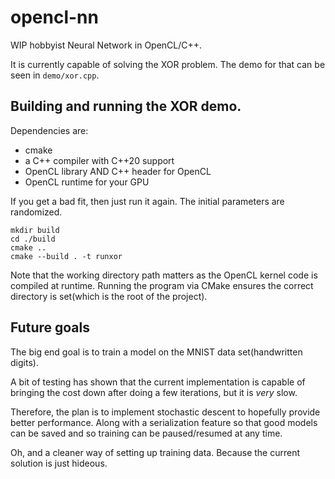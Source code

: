 # opencl-nn

WIP hobbyist Neural Network in OpenCL/C++.

It is currently capable of solving the XOR problem. The demo for that can be
seen in `demo/xor.cpp`.

## Building and running the XOR demo.

Dependencies are:
- cmake
- a C++ compiler with C++20 support
- OpenCL library AND C++ header for OpenCL
- OpenCL runtime for your GPU


If you get a bad fit, then just run it again. The initial parameters are
randomized.

```
mkdir build
cd ./build
cmake ..
cmake --build . -t runxor
```

Note that the working directory path matters as the OpenCL kernel code is
compiled at runtime. Running the program via CMake ensures the
correct directory is set(which is the root of the project).

## Future goals

The big end goal is to train a model on the MNIST data set(handwritten digits).

A bit of testing has shown that the current implementation is capable of
bringing the cost down after doing a few iterations, but it is *very* slow.

Therefore, the plan is to implement stochastic descent to hopefully provide
better performance. Along with a serialization feature so that good models can
be saved and so training can be paused/resumed at any time.

Oh, and a cleaner way of setting up training data. Because the current solution
is just hideous.

